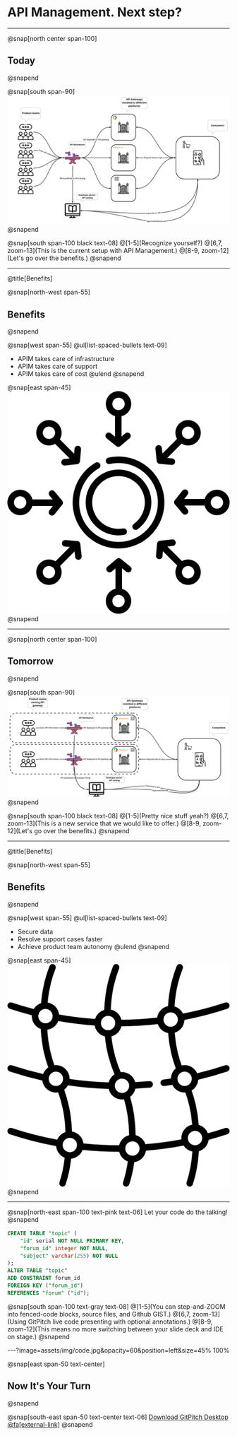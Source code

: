 # API Management. Next step?

---

@snap[north center span-100]
## Today
@snapend

@snap[south span-90]
![IMAGE](assets/img/current-setup.jpg)
@snapend

@snap[south span-100 black text-08]
@[1-5](Recognize yourself?)
@[6,7, zoom-13](This is the current setup with API Management.)
@[8-9, zoom-12](Let's go over the benefits.)
@snapend

---
@title[Benefits]

@snap[north-west span-55]
## Benefits
@snapend

@snap[west span-55]
@ul[list-spaced-bullets text-09]
- APIM takes care of infrastructure
- APIM takes care of support
- APIM takes care of cost
@ulend
@snapend

@snap[east span-45]
![IMAGE](assets/img/centralized.png)
@snapend

---
@snap[north center span-100]
## Tomorrow
@snapend

@snap[south span-90]
![IMAGE](assets/img/new-stuff.jpg)
@snapend

@snap[south span-100 black text-08]
@[1-5](Pretty nice stuff yeah?)
@[6,7, zoom-13](This is a new service that we would like to offer.)
@[8-9, zoom-12](Let's go over the benefits.)
@snapend

---
@title[Benefits]

@snap[north-west span-55]
## Benefits
@snapend

@snap[west span-55]
@ul[list-spaced-bullets text-09]
- Secure data
- Resolve support cases faster
- Achieve product team autonomy
@ulend
@snapend

@snap[east span-45]
![IMAGE](assets/img/mesh.png)
@snapend

---

@snap[north-east span-100 text-pink text-06]
Let your code do the talking!
@snapend

```sql zoom-18
CREATE TABLE "topic" (
    "id" serial NOT NULL PRIMARY KEY,
    "forum_id" integer NOT NULL,
    "subject" varchar(255) NOT NULL
);
ALTER TABLE "topic"
ADD CONSTRAINT forum_id
FOREIGN KEY ("forum_id")
REFERENCES "forum" ("id");
```

@snap[south span-100 text-gray text-08]
@[1-5](You can step-and-ZOOM into fenced-code blocks, source files, and Github GIST.)
@[6,7, zoom-13](Using GitPitch live code presenting with optional annotations.)
@[8-9, zoom-12](This means no more switching between your slide deck and IDE on stage.)
@snapend


---?image=assets/img/code.jpg&opacity=60&position=left&size=45% 100%

@snap[east span-50 text-center]
## Now It's **Your** Turn
@snapend

@snap[south-east span-50 text-center text-06]
[Download GitPitch Desktop @fa[external-link]](https://gitpitch.com/docs/getting-started/tutorial/)
@snapend

